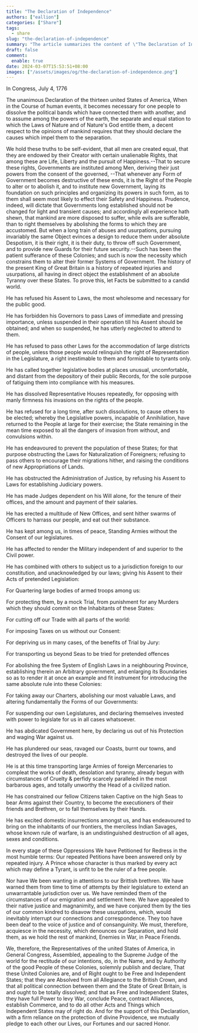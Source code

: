 ```yaml
---
title: "The Declaration of Independence"
authors: ["eallion"]
categories: ["Share"]
tags: 
  - share
slug: "the-declaration-of-independence"
summary: "The article summarizes the content of \"The Declaration of Independence\" which was adopted by the thirteen united States of America on July 4, 1776. It declares that all men are created equal and have certain unalienable rights. It lists a series of grievances against King George III and asserts that the colonies are now free and independent states with the power to govern themselves. The signatories pledge their lives, fortunes, and honor to support this declaration."
draft: false
comment: 
  enable: true
date: 2024-03-07T15:53:51+08:00
images: ["/assets/images/og/the-declaration-of-independence.png"]
---
```


In Congress, July 4, 1776

The unanimous Declaration of the thirteen united States of America, When in the Course of human events, it becomes necessary for one people to dissolve the political bands which have connected them with another, and to assume among the powers of the earth, the separate and equal station to which the Laws of Nature and of Nature's God entitle them, a decent respect to the opinions of mankind requires that they should declare the causes which impel them to the separation.

  We hold these truths to be self-evident, that all men are created equal, that they are endowed by their Creator with certain unalienable Rights, that among these are Life, Liberty and the pursuit of Happiness.--That to secure these rights, Governments are instituted among Men, deriving their just powers from the consent of the governed, --That whenever any Form of Government becomes destructive of these ends, it is the Right of the People to alter or to abolish it, and to institute new Government, laying its foundation on such principles and organizing its powers in such form, as to them shall seem most likely to effect their Safety and Happiness. Prudence, indeed, will dictate that Governments long established should not be changed for light and transient causes; and accordingly all experience hath shewn, that mankind are more disposed to suffer, while evils are sufferable, than to right themselves by abolishing the forms to which they are accustomed. But when a long train of abuses and usurpations, pursuing invariably the same Object evinces a design to reduce them under absolute Despotism, it is their right, it is their duty, to throw off such Government, and to provide new Guards for their future security.--Such has been the patient sufferance of these Colonies; and such is now the necessity which constrains them to alter their former Systems of Government. The history of the present King of Great Britain is a history of repeated injuries and usurpations, all having in direct object the establishment of an absolute Tyranny over these States. To prove this, let Facts be submitted to a candid world.

  He has refused his Assent to Laws, the most wholesome and necessary for the public good.

  He has forbidden his Governors to pass Laws of immediate and pressing importance, unless suspended in their operation till his Assent should be obtained; and when so suspended, he has utterly neglected to attend to them.

  He has refused to pass other Laws for the accommodation of large districts of people, unless those people would relinquish the right of Representation in the Legislature, a right inestimable to them and formidable to tyrants only.

  He has called together legislative bodies at places unusual, uncomfortable, and distant from the depository of their public Records, for the sole purpose of fatiguing them into compliance with his measures.

  He has dissolved Representative Houses repeatedly, for opposing with manly firmness his invasions on the rights of the people.

  He has refused for a long time, after such dissolutions, to cause others to be elected; whereby the Legislative powers, incapable of Annihilation, have returned to the People at large for their exercise; the State remaining in the mean time exposed to all the dangers of invasion from without, and convulsions within.

  He has endeavoured to prevent the population of these States; for that purpose obstructing the Laws for Naturalization of Foreigners; refusing to pass others to encourage their migrations hither, and raising the conditions of new Appropriations of Lands.

  He has obstructed the Administration of Justice, by refusing his Assent to Laws for establishing Judiciary powers.

  He has made Judges dependent on his Will alone, for the tenure of their offices, and the amount and payment of their salaries.

  He has erected a multitude of New Offices, and sent hither swarms of Officers to harrass our people, and eat out their substance.

  He has kept among us, in times of peace, Standing Armies without the Consent of our legislatures.

  He has affected to render the Military independent of and superior to the Civil power.

  He has combined with others to subject us to a jurisdiction foreign to our constitution, and unacknowledged by our laws; giving his Assent to their Acts of pretended Legislation:

  For Quartering large bodies of armed troops among us:

  For protecting them, by a mock Trial, from punishment for any Murders which they should commit on the Inhabitants of these States:

  For cutting off our Trade with all parts of the world:

  For imposing Taxes on us without our Consent:

  For depriving us in many cases, of the benefits of Trial by Jury:

  For transporting us beyond Seas to be tried for pretended offences

  For abolishing the free System of English Laws in a neighbouring Province, establishing therein an Arbitrary government, and enlarging its Boundaries so as to render it at once an example and fit instrument for introducing the same absolute rule into these Colonies:

  For taking away our Charters, abolishing our most valuable Laws, and altering fundamentally the Forms of our Governments:

  For suspending our own Legislatures, and declaring themselves invested with power to legislate for us in all cases whatsoever.

  He has abdicated Government here, by declaring us out of his Protection and waging War against us.

  He has plundered our seas, ravaged our Coasts, burnt our towns, and destroyed the lives of our people.

  He is at this time transporting large Armies of foreign Mercenaries to compleat the works of death, desolation and tyranny, already begun with circumstances of Cruelty & perfidy scarcely paralleled in the most barbarous ages, and totally unworthy the Head of a civilized nation.

  He has constrained our fellow Citizens taken Captive on the high Seas to bear Arms against their Country, to become the executioners of their friends and Brethren, or to fall themselves by their Hands.

  He has excited domestic insurrections amongst us, and has endeavoured to bring on the inhabitants of our frontiers, the merciless Indian Savages, whose known rule of warfare, is an undistinguished destruction of all ages, sexes and conditions.

In every stage of these Oppressions We have Petitioned for Redress in the most humble terms: Our repeated Petitions have been answered only by repeated injury. A Prince whose character is thus marked by every act which may define a Tyrant, is unfit to be the ruler of a free people.

Nor have We been wanting in attentions to our Brittish brethren. We have warned them from time to time of attempts by their legislature to extend an unwarrantable jurisdiction over us. We have reminded them of the circumstances of our emigration and settlement here. We have appealed to their native justice and magnanimity, and we have conjured them by the ties of our common kindred to disavow these usurpations, which, would inevitably interrupt our connections and correspondence. They too have been deaf to the voice of justice and of consanguinity. We must, therefore, acquiesce in the necessity, which denounces our Separation, and hold them, as we hold the rest of mankind, Enemies in War, in Peace Friends.

We, therefore, the Representatives of the united States of America, in General Congress, Assembled, appealing to the Supreme Judge of the world for the rectitude of our intentions, do, in the Name, and by Authority of the good People of these Colonies, solemnly publish and declare, That these United Colonies are, and of Right ought to be Free and Independent States; that they are Absolved from all Allegiance to the British Crown, and that all political connection between them and the State of Great Britain, is and ought to be totally dissolved; and that as Free and Independent States, they have full Power to levy War, conclude Peace, contract Alliances, establish Commerce, and to do all other Acts and Things which Independent States may of right do. And for the support of this Declaration, with a firm reliance on the protection of divine Providence, we mutually pledge to each other our Lives, our Fortunes and our sacred Honor.
